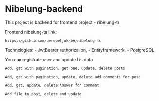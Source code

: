 # Nibelung-backend

This project is backend for frontend project - nibelung-ts

Frontend nibelung-ts link:

    https://github.com/perepeljuk-09/nibelung-ts

Technologies: 
    - JwtBearer authorization,
    - Entityframework,
    - PostgreSQL

You can registrate user and update his data

    Add, get with pagination, get one, update, delete posts

    Add, get with pagination, update, delete add comments for post
    
    Add, get, update, delete Answer for comment
    
    Add file to post, delete and update
